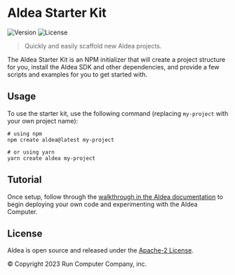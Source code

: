 # Aldea Starter Kit

![Version](https://img.shields.io/npm/v/create-aldea?style=flat-square)
![License](https://img.shields.io/npm/l/create-aldea?style=flat-square)

> Quickly and easily scaffold new Aldea projects.

The Aldea Starter Kit is an NPM initializer that will create a project structure for you, install the Aldea SDK and other dependencies, and provide a few scripts and examples for you to get started with.

## Usage

To use the starter kit, use the following command (replacing `my-project` with your own project name):

```shell
# using npm
npm create aldea@latest my-project

# or using yarn
yarn create aldea my-project
```

## Tutorial

Once setup, follow through the [walkthrough in the Aldea documentation](https://docs.aldea.computer/getting-started/starter-kit) to begin deploying your own code and experimenting with the Aldea Computer.

## License

Aldea is open source and released under the [Apache-2 License](https://github.com/aldeacomputer/aldea-js/blob/main/packages/compiler/LICENSE).

© Copyright 2023 Run Computer Company, inc.
